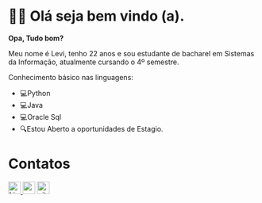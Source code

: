 # 👨‍💻 Olá seja bem vindo (a).



**Opa, Tudo bom?**

Meu nome é Levi, tenho 22 anos e sou estudante de bacharel em Sistemas da Informação, 
atualmente cursando o 4º semestre.

Conhecimento básico nas linguagens:

 - 💻Python
 - 💻Java
 - 💻Oracle Sql
 - 🔍Estou Aberto a oportunidades de Estagio.
 # Contatos
<a href="https://www.linkedin.com/in/levideyvid/"><img alt="Linkedin URL" src="https://img.shields.io/badge/linkedin-%230077B5.svg?style=for-the-badge&logo=linkedin&logoColor=whitehttps://www.linkedin.com/in/levideyvid/" height="25">  <a href="mailto:levi1_100@hotmail.com"><img alt="mailto:levi1_100@hotmail.com" src="https://img.shields.io/badge/Microsoft_Outlook-0078D4?style=for-the-badge&logo=microsoft-outlook&logoColor=white" height="25"></a> <a href="https://github.com/LeviDeyvid"><img alt="github URL" src="https://img.shields.io/badge/github-%23121011.svg?style=for-the-badge&logo=github&logoColor=white" height="25"></a>


  
  
